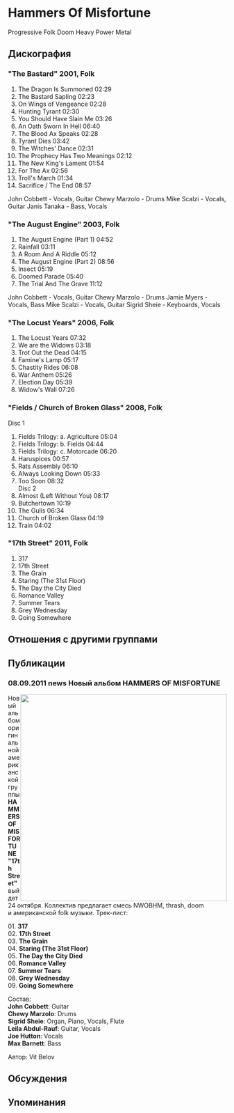 # Hammers Of Misfortune

Progressive Folk Doom Heavy Power Metal

## Дискография

### "The Bastard" 2001, Folk

1. The Dragon Is Summoned 02:29 
2. The Bastard Sapling 02:23
3. On Wings of Vengeance 02:28  
4. Hunting Tyrant 02:30 
5. You Should Have Slain Me 03:26 
6. An Oath Sworn In Hell 06:40
7. The Blood Ax Speaks 02:28  
8. Tyrant Dies 03:42
9. The Witches' Dance 02:31  
10. The Prophecy Has Two Meanings 02:12 
11. The New King's Lament 01:54 
12. For The Ax 02:56
13. Troll's March 01:34
14. Sacrifice / The End 08:57 



John Cobbett - Vocals, Guitar 
Chewy Marzolo - Drums 
Mike Scalzi - Vocals, Guitar 
Janis Tanaka - Bass, Vocals

### "The August Engine" 2003, Folk

1. The August Engine (Part 1) 04:52  
2. Rainfall 03:11 
3. A Room And A Riddle 05:12 
4. The August Engine (Part 2) 08:56
5. Insect 05:19 
6. Doomed Parade 05:40  
7. The Trial And The Grave 11:12 

John Cobbett - Vocals, Guitar 
Chewy Marzolo - Drums 
Jamie Myers - Vocals, Bass 
Mike Scalzi - Vocals, Guitar 
Sigrid Sheie - Keyboards, Vocals

### "The Locust Years" 2006, Folk

1. The Locust Years 07:32  
2. We are the Widows 03:18  
3. Trot Out the Dead 04:15  
4. Famine's Lamp 05:17  
5. Chastity Rides 06:08  
6. War Anthem 05:26  
7. Election Day 05:39  
8. Widow's Wall 07:26

### "Fields / Church of Broken Glass" 2008, Folk

Disc 1 
1. Fields Trilogy: a. Agriculture  05:04
2. Fields Trilogy: b. Fields  04:44  
3. Fields Trilogy: c. Motorcade  06:20 
4. Haruspices  00:57    
5. Rats Assembly  06:10  
6. Always Looking Down  05:33  
7. Too Soon  08:32  
Disc 2 
1. Almost (Left Without You)  08:17
2. Butchertown  10:19   
3. The Gulls  06:34   
4. Church of Broken Glass  04:19 
5. Train  04:02

### "17th Street" 2011, Folk

01. 317
02. 17th Street
03. The Grain
04. Staring (The 31st Floor)
05. The Day the City Died
06. Romance Valley
07. Summer Tears
08. Grey Wednesday
09. Going Somewhere


## Отношения с другими группами


## Публикации

### 08.09.2011 news Новый альбом HAMMERS OF MISFORTUNE

<P><IMG height=475 alt="" hspace=0 src="/images/news_rus/2011.09/20954.jpg" width=475 align=right border=0>Новый альбом оригинальной американской группы <STRONG>HAMMERS OF MISFORTUNE "17th Street" </STRONG>выйдет 24 октября. Коллектив предлагает смесь NWOBHM, thrash, doom и&nbsp;американской folk музыки. Трек-лист:</P>
<P>01. <B>317</B><BR>02. <B>17th Street</B><BR>03. <B>The Grain</B><BR>04. <B>Staring (The 31st Floor)</B><BR>05. <B>The Day the City Died</B><BR>06. <B>Romance Valley</B><BR>07. <B>Summer Tears</B><BR>08. <B>Grey Wednesday</B><BR>09. <B>Going Somewhere</B></P>
<P>Состав:<BR><STRONG>John Cobbett</STRONG>: Guitar<BR><B>Chewy Marzolo</B>: Drums<BR><B>Sigrid Sheie</B>: Organ, Piano, Vocals, Flute<BR><B>Leila Abdul-Rauf</B>: Guitar, Vocals<BR><B>Joe Hutton</B>: Vocals<BR><B>Max Barnett</B>: Bass</P>
Автор: Vit Belov


## Обсуждения


## Упоминания

